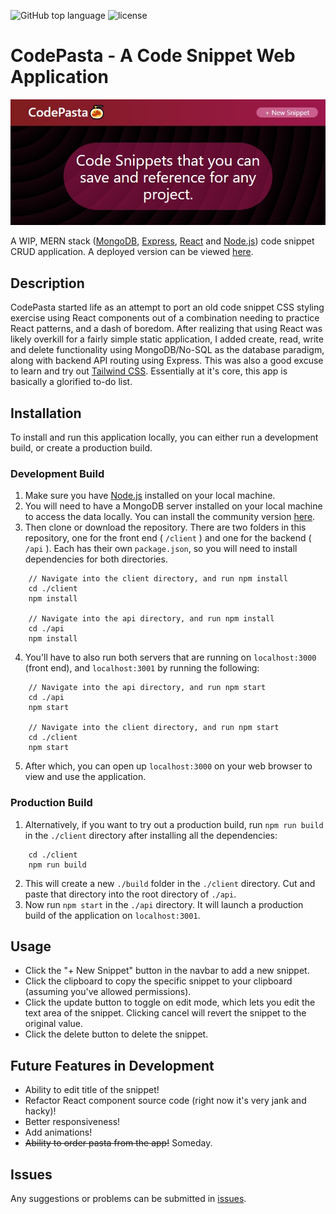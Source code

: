 ![GitHub top language](https://img.shields.io/github/languages/top/inknsharps/CodePasta) ![license](https://img.shields.io/github/license/inknsharps/CodePasta)

# CodePasta - A Code Snippet Web Application

![CodePastaHeaderImage](./img/header.jpg)

A WIP, MERN stack ([MongoDB](https://www.mongodb.com/), [Express](http://expressjs.com/), [React](https://reactjs.org/) and [Node.js](https://nodejs.dev/)) code snippet CRUD application.
A deployed version can be viewed [here](https://pure-lake-84406.herokuapp.com/).

## Description

CodePasta started life as an attempt to port an old code snippet CSS styling exercise using React components out of a combination needing to practice React patterns, and a dash of boredom. After realizing that using React was likely overkill for a fairly simple static application, I added create, read, write and delete functionality using MongoDB/No-SQL as the database paradigm, along with backend API routing using Express. This was also a good excuse to learn and try out [Tailwind CSS](https://tailwindcss.com/). Essentially at it's core, this app is basically a glorified to-do list.

## Installation

To install and run this application locally, you can either run a development build, or create a production build.

### Development Build

1. Make sure you have [Node.js](https://nodejs.dev/) installed on your local machine.
2. You will need to have a MongoDB server installed on your local machine to access the data locally. You can install the community version [here](https://www.mongodb.com/try/download/community).
3. Then clone or download the repository. There are two folders in this repository, one for the front end ( `/client` ) and one for the backend ( `/api` ). Each has their own `package.json`, so you will need to install dependencies for both directories.
```
	// Navigate into the client directory, and run npm install
	cd ./client
    npm install

	// Navigate into the api directory, and run npm install
	cd ./api
	npm install
```
4. You'll have to also run both servers that are running on `localhost:3000` (front end), and `localhost:3001` by running the following:
```
	// Navigate into the api directory, and run npm start
	cd ./api
    npm start

	// Navigate into the client directory, and run npm start
	cd ./client
    npm start
```
5. After which, you can open up `localhost:3000` on your web browser to view and use the application.

### Production Build

1. Alternatively, if you want to try out a production build, run `npm run build` in the `./client` directory after installing all the dependencies:
```
	cd ./client
	npm run build
```
2. This will create a new `./build` folder in the `./client` directory. Cut and paste that directory into the root directory of `./api`.
3. Now run `npm start` in the `./api` directory. It will launch a production build of the application on `localhost:3001`.

## Usage

* Click the "+ New Snippet" button in the navbar to add a new snippet.
* Click the clipboard to copy the specific snippet to your clipboard (assuming you've allowed permissions).
* Click the update button to toggle on edit mode, which lets you edit the text area of the snippet. Clicking cancel will revert the snippet to the original value.
* Click the delete button to delete the snippet.

## Future Features in Development

* Ability to edit title of the snippet!
* Refactor React component source code (right now it's very jank and hacky)!
* Better responsiveness!
* Add animations!
* ~~Ability to order pasta from the app!~~ Someday.

## Issues

Any suggestions or problems can be submitted in [issues](https://github.com/inknsharps/CodePasta/issues).
